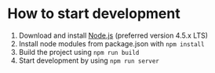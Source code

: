 # How to start development

1. Download and install [Node.js](https://nodejs.org/en/download/) (preferred version 4.5.x LTS)
2. Install node modules from package.json with `npm install`
3. Build the project using `npm run build`
4. Start development by using `npm run server`
